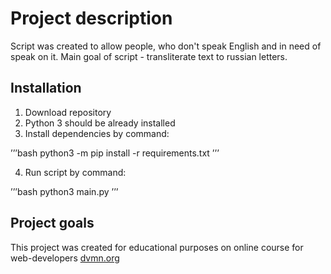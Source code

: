 # Project description

Script was created to allow people, who don't speak English and in need of speak on it.
Main goal of script - transliterate text to russian letters.

## Installation

1. Download repository
2. Python 3 should be already installed
3. Install dependencies by command:

’’’bash
python3 -m pip install -r requirements.txt
’’’

4. Run script by command:

’’’bash
python3 main.py
’’’

## Project goals

This project was created for educational purposes on online course for web-developers
[dvmn.org](https://dvmn.org)
